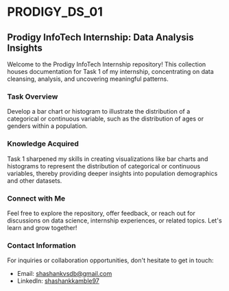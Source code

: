 # PRODIGY_DS_01
## Prodigy InfoTech Internship: Data Analysis Insights

Welcome to the Prodigy InfoTech Internship repository! This collection houses documentation for Task 1 of my internship, concentrating on data cleansing, analysis, and uncovering meaningful patterns.

### Task Overview
Develop a bar chart or histogram to illustrate the distribution of a categorical or continuous variable, such as the distribution of ages or genders within a population.

### Knowledge Acquired
Task 1 sharpened my skills in creating visualizations like bar charts and histograms to represent the distribution of categorical or continuous variables, thereby providing deeper insights into population demographics and other datasets.

### Connect with Me
Feel free to explore the repository, offer feedback, or reach out for discussions on data science, internship experiences, or related topics. Let's learn and grow together!

### Contact Information
For inquiries or collaboration opportunities, don't hesitate to get in touch:

- Email: shashankvsdb@gmail.com
- LinkedIn:  [shashankkamble97](https://www.linkedin.com/in/shashankkamble97)
